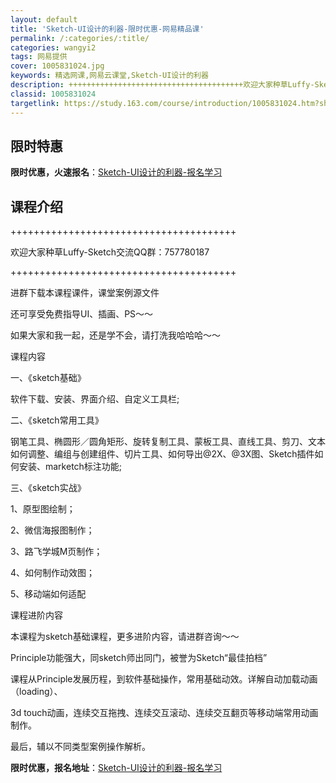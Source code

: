 ```yaml
---
layout: default
title: 'Sketch-UI设计的利器-限时优惠-网易精品课'
permalink: /:categories/:title/
categories: wangyi2
tags: 网易提供
cover: 1005831024.jpg
keywords: 精选网课,网易云课堂,Sketch-UI设计的利器
description: +++++++++++++++++++++++++++++++++++++++欢迎大家种草Luffy-Sketch交流Q
classid: 1005831024
targetlink: https://study.163.com/course/introduction/1005831024.htm?share=1&shareId=1025206652&utm_campaign=share&utm_medium=iphoneShare&utm_source=&utm_u=1025206652
---
```


## 限时特惠

**限时优惠，火速报名**：[Sketch-UI设计的利器-报名学习](https://study.163.com/course/introduction/1005831024.htm?share=1&shareId=1025206652&utm_campaign=share&utm_medium=iphoneShare&utm_source=&utm_u=1025206652)

## 课程介绍

+++++++++++++++++++++++++++++++++++++++

欢迎大家种草Luffy-Sketch交流QQ群：757780187

+++++++++++++++++++++++++++++++++++++++

进群下载本课程课件，课堂案例源文件

还可享受免费指导UI、插画、PS～～

如果大家和我一起，还是学不会，请打洗我哈哈哈～～



课程内容

一、《sketch基础》

软件下载、安装、界面介绍、自定义工具栏;

二、《sketch常用工具》

钢笔工具、椭圆形／圆角矩形、旋转复制工具、蒙板工具、直线工具、剪刀、文本如何调整、编组与创建组件、切片工具、如何导出@2X、@3X图、Sketch插件如何安装、marketch标注功能;

三、《sketch实战》

1、原型图绘制；

2、微信海报图制作；

3、路飞学城M页制作；

4、如何制作动效图；

5、移动端如何适配



课程进阶内容



本课程为sketch基础课程，更多进阶内容，请进群咨询～～

Principle功能强大，同sketch师出同门，被誉为Sketch“最佳拍档”



课程从Principle发展历程，到软件基础操作，常用基础动效。详解自动加载动画（loading）、

3d touch动画，连续交互拖拽、连续交互滚动、连续交互翻页等移动端常用动画制作。

最后，辅以不同类型案例操作解析。

**限时优惠，报名地址**：[Sketch-UI设计的利器-报名学习](https://study.163.com/course/introduction/1005831024.htm?share=1&shareId=1025206652&utm_campaign=share&utm_medium=iphoneShare&utm_source=&utm_u=1025206652)


